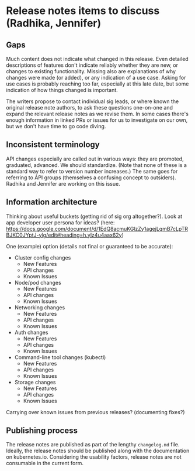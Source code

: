 # Release notes items to discuss (Radhika, Jennifer)

## Gaps

Much content does not indicate what changed in this release. Even detailed descriptions of features don't indicate reliably whether they are new, or changes to existing functionality. Missing also are explanations of why changes were made (or added), or any indication of a use case. Asking for use cases is probably reaching too far, especially at this late date, but some indication of how things changed is important.

The writers propose to contact individual sig leads, or where known the original release note authors, to ask these questions one-on-one and expand the relevant release notes as we revise them. In some cases there's enough information in linked PRs or issues for us to investigate on our own, but we don't have time to go code diving.

## Inconsistent terminology

API changes especially are called out in various ways: they are promoted, graduated, advanced. We should standardize. (Note that none of these is a standard way to refer to version number increases.) The same goes for referring to API groups (themselves a confusing concept to outsiders). Radhika and Jennifer are working on this issue.

## Information architecture

Thinking about useful buckets (getting rid of sig org altogether?). Look at app developer user persona for ideas? (here: https://docs.google.com/document/d/1EdQ8acmuKGlzZy1agejLqmB7cLpTRBJKC0JYptJ-ylg/edit#heading=h.ylz4u4aax62y)

One (example) option (details not final or guaranteed to be accurate):

- Cluster config changes
    - New Features
    - API changes
    - Known Issues
- Node/pod changes
    - New Features
    - API changes
    - Known Issues
- Networking changes
    - New Features
    - API changes
    - Known Issues
- Auth changes
    - New Features
    - API changes
    - Known Issues
- Command-line tool changes (kubectl)
    - New Features
    - API changes
    - Known Issues
- Storage changes
    - New Features
    - API changes
    - Known Issues


Carrying over known issues from previous releases? (documenting fixes?)

## Publishing process

The release notes are published as part of the lengthy `changelog.md` file. Ideally, the release notes should be published along with the documentation on kubernetes.io. Considering the usability factors, release notes are not consumable in the current form.
